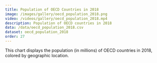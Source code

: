 ```yaml
---
title: Population of OECD Countries in 2018
image: /images/gallery/oecd_population_2018.png
video: /videos/gallery/oecd_population_2018.mp4
description: Population of OECD countries in 2018
data: /data/oecd_population_2018.csv
dataset: oecd_population_2018
order: 27
---
```


This chart displays the population (in millions) of OECD countries in 2018, colored by geographic location.